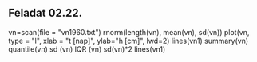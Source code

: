 ## Feladat 02.22.
vn=scan(file = "vn1960.txt")
rnorm(length(vn), mean(vn), sd(vn))
plot(vn, type = "l", xlab = "t [nap]", ylab="h [cm]", lwd=2)
lines(vn1)
summary(vn)
quantile(vn)
sd (vn)
IQR (vn)
sd(vn)*2
lines(vn1)

